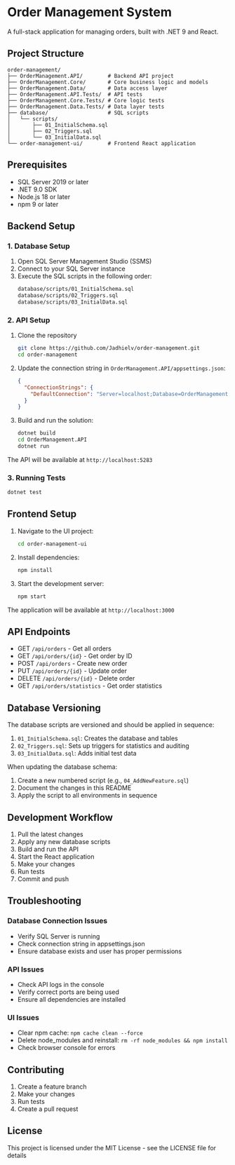 # Order Management System

A full-stack application for managing orders, built with .NET 9 and React.

## Project Structure

```
order-management/
├── OrderManagement.API/        # Backend API project
├── OrderManagement.Core/       # Core business logic and models
├── OrderManagement.Data/       # Data access layer
├── OrderManagement.API.Tests/  # API tests
├── OrderManagement.Core.Tests/ # Core logic tests
├── OrderManagement.Data.Tests/ # Data layer tests
├── database/                   # SQL scripts
│   └── scripts/
│       ├── 01_InitialSchema.sql
│       ├── 02_Triggers.sql
│       └── 03_InitialData.sql
└── order-management-ui/        # Frontend React application
```

## Prerequisites

- SQL Server 2019 or later
- .NET 9.0 SDK
- Node.js 18 or later
- npm 9 or later

## Backend Setup

### 1. Database Setup

1. Open SQL Server Management Studio (SSMS)
2. Connect to your SQL Server instance
3. Execute the SQL scripts in the following order:
   ```bash
   database/scripts/01_InitialSchema.sql
   database/scripts/02_Triggers.sql
   database/scripts/03_InitialData.sql
   ```

### 2. API Setup

1. Clone the repository
   ```bash
   git clone https://github.com/Jadhielv/order-management.git
   cd order-management
   ```

2. Update the connection string in `OrderManagement.API/appsettings.json`:
   ```json
   {
     "ConnectionStrings": {
       "DefaultConnection": "Server=localhost;Database=OrderManagementDB;Trusted_Connection=True;MultipleActiveResultSets=true"
     }
   }
   ```

3. Build and run the solution:
   ```bash
   dotnet build
   cd OrderManagement.API
   dotnet run
   ```

The API will be available at `http://localhost:5283`

### 3. Running Tests

```bash
dotnet test
```

## Frontend Setup

1. Navigate to the UI project:
   ```bash
   cd order-management-ui
   ```

2. Install dependencies:
   ```bash
   npm install
   ```

3. Start the development server:
   ```bash
   npm start
   ```

The application will be available at `http://localhost:3000`

## API Endpoints

- GET `/api/orders` - Get all orders
- GET `/api/orders/{id}` - Get order by ID
- POST `/api/orders` - Create new order
- PUT `/api/orders/{id}` - Update order
- DELETE `/api/orders/{id}` - Delete order
- GET `/api/orders/statistics` - Get order statistics

## Database Versioning

The database scripts are versioned and should be applied in sequence:

1. `01_InitialSchema.sql`: Creates the database and tables
2. `02_Triggers.sql`: Sets up triggers for statistics and auditing
3. `03_InitialData.sql`: Adds initial test data

When updating the database schema:
1. Create a new numbered script (e.g., `04_AddNewFeature.sql`)
2. Document the changes in this README
3. Apply the script to all environments in sequence

## Development Workflow

1. Pull the latest changes
2. Apply any new database scripts
3. Build and run the API
4. Start the React application
5. Make your changes
6. Run tests
7. Commit and push

## Troubleshooting

### Database Connection Issues
- Verify SQL Server is running
- Check connection string in appsettings.json
- Ensure database exists and user has proper permissions

### API Issues
- Check API logs in the console
- Verify correct ports are being used
- Ensure all dependencies are installed

### UI Issues
- Clear npm cache: `npm cache clean --force`
- Delete node_modules and reinstall: `rm -rf node_modules && npm install`
- Check browser console for errors

## Contributing

1. Create a feature branch
2. Make your changes
3. Run tests
4. Create a pull request

## License

This project is licensed under the MIT License - see the LICENSE file for details
